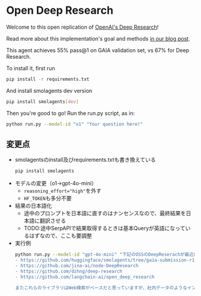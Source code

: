 # Open Deep Research

Welcome to this open replication of [OpenAI's Deep Research](https://openai.com/index/introducing-deep-research/)!

Read more about this implementation's goal and methods [in our blog post](https://huggingface.co/blog/open-deep-research).

This agent achieves 55% pass@1 on GAIA validation set, vs 67% for Deep Research.

To install it, first run
```bash
pip install -r requirements.txt
```

And install smolagents dev version
```bash
pip install smolagents[dev]
```

Then you're good to go! Run the run.py script, as in:
```bash
python run.py --model-id "o1" "Your question here!"
```

## 変更点
- smolagentsのinstall及びrequirements.txtも書き換えている
  ```bash
  pip install smolagents
  ```
- モデルの変更（o1→gpt-4o-mini）
  - ```reasoning_effort="high"```を外す
  - ```HF_TOKEN```も多分不要
- 結果の日本語化
  - 途中のプロンプトを日本語に直すのはナンセンスなので、最終結果を日本語に翻訳させる
  - TODO:途中SerpAPIで結果取得するときは基本Queryが英語になっているはずなので、ここも要調整
- 実行例
  ```bash
  python run.py --model-id "gpt-4o-mini" "下記のOSSのDeepReserachが最近出てきていますが、各リポジトリのReadmeや実際のコードをすべて読んでい、どのような仕組みやLLMのモデル、技術スタックを使って実現しているか、教えて下さい。
  - https://github.com/huggingface/smolagents/tree/gaia-submission-r1/examples/open_deep_research
  - https://github.com/jina-ai/node-DeepResearch
  - https://github.com/dzhng/deep-research
  - https://github.com/langchain-ai/open_deep_research

  またこれらのライブラリはWeb検索がベースだと思っていますが、社内データのようなインターナルなデータを含めてのDeepResearchの仕組みを作っていきたいです。そういうことを考えたときに、例えばPDFやテキストベースで営業活用のノウハウテキストがあったとして、上記OSSのコードのどこの部分に手をいれると実現できそうか、教えて下さい。"
  ```